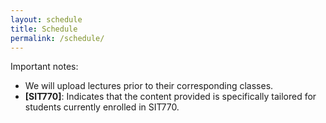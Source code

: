 ```yaml
---
layout: schedule
title: Schedule
permalink: /schedule/
---
```

Important notes:
- We will upload lectures prior to their corresponding classes.
- **[SIT770]**: Indicates that the content provided is specifically tailored for students currently enrolled in SIT770.
